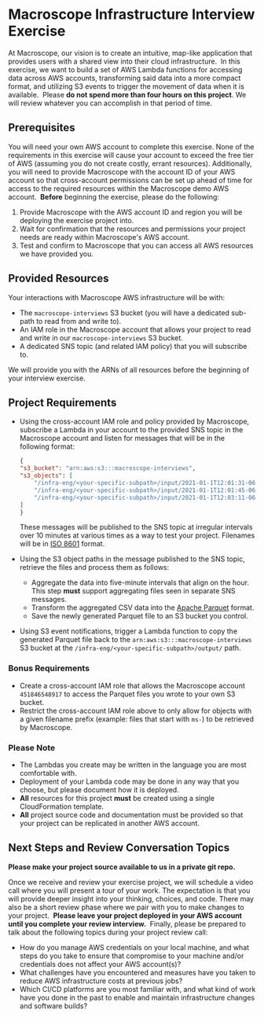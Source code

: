 # Macroscope Infrastructure Interview Exercise

At Macroscope, our vision is to create an intuitive, map-like application that provides users with a shared view into their cloud infrastructure.
​
In this exercise, we want to build a set of AWS Lambda functions for accessing data across AWS accounts, transforming said data into a more compact format, and utilizing S3 events to trigger the movement of data when it is available.
​
Please **do not spend more than four hours on this project**. We will review whatever you can accomplish in that period of time.

## Prerequisites
You will need your own AWS account to complete this exercise. None of the requirements in this exercise will cause your account to exceed the free tier of AWS (assuming you do not create costly, errant resources).
​
Additionally, you will need to provide Macroscope with the account ID of your AWS account so that cross-account permissions can be set up ahead of time for access to the required resources within the Macroscope demo AWS account.
​
**Before** beginning the exercise, please do the following:

1. Provide Macroscope with the AWS account ID and region you will be deploying the exercise project into.
2. Wait for confirmation that the resources and permissions your project needs are ready within Macroscope's AWS account.
3. Test and confirm to Macroscope that you can access all AWS resources we have provided you.​
## Provided Resources
Your interactions with Macroscope AWS infrastructure will be with:

- The `macroscope-interviews` S3 bucket (you will have a dedicated sub-path to read from and write to).
- An IAM role in the Macroscope account that allows your project to read and write in our `macroscope-interviews` S3 bucket.
- A dedicated SNS topic (and related IAM policy) that you will subscribe to.

We will provide you with the ARNs of all resources before the beginning of your interview exercise.

## Project Requirements
- Using the cross-account IAM role and policy provided by Macroscope, subscribe a Lambda in your account to the provided SNS topic in the Macroscope account and listen for messages that will be in the following format:
	```json
  {
  	"s3_bucket": "arn:aws:s3:::macroscope-interviews",
  	"s3_objects": [
  		"/infra-eng/<your-specific-subpath>/input/2021-01-1T12:01:31-06:00.csv",
  		"/infra-eng/<your-specific-subpath>/input/2021-01-1T12:01:45-06:00.csv",
  		"/infra-eng/<your-specific-subpath>/input/2021-01-1T12:03:11-06:00.csv"
  	]
  }
	```
	These messages will be published to the SNS topic at irregular intervals over 10 minutes at various times as a way to test your project. Filenames will be in [ISO 8601](https://en.wikipedia.org/wiki/ISO_8601) format.

- Using the S3 object paths in the message published to the SNS topic, retrieve the files and process them as follows:
  - Aggregate the data into five-minute intervals that align on the hour. This step **must** support aggregating files seen in separate SNS messages.
  - Transform the aggregated CSV data into the [Apache Parquet](https://en.wikipedia.org/wiki/Apache_Parquet) format.
  - Save the newly generated Parquet file to an S3 bucket you control.

- Using S3 event notifications, trigger a Lambda function to copy the generated Parquet file back to the `arn:aws:s3:::macroscope-interviews` S3 bucket at the `/infra-eng/<your-specific-subpath>/output/` path.

### Bonus Requirements
- Create a cross-account IAM role that allows the Macroscope account `451846548917` to access the Parquet files you wrote to your own S3 bucket.
- Restrict the cross-account IAM role above to only allow for objects with a given filename prefix (example: files that start with `ms-`) to be retrieved by Macroscope.


### Please Note
- The Lambdas you create may be written in the language you are most comfortable with.
- Deployment of your Lambda code may be done in any way that you choose, but please document how it is deployed.
- **All** resources for this project **must** be created using a single CloudFormation template.
- **All** project source code and documentation must be provided so that your project can be replicated in another AWS account.

## Next Steps and Review Conversation Topics

**Please make your project source available to us in a private git repo.**

Once we receive and review your exercise project, we will schedule a video call where you will present a tour of your work. The expectation is that you will provide deeper insight into your thinking, choices, and code. There may also be a short review phase where we pair with you to make changes to your project.
​
**Please leave your project deployed in your AWS account until you complete your review interview.**
​
Finally, please be prepared to talk about the following topics during your project review call:

- How do you manage AWS credentials on your local machine, and what steps do you take to ensure that compromise to your machine and/or credentials does not affect your AWS account(s)?
- What challenges have you encountered and measures have you taken to reduce AWS infrastructure costs at previous jobs?
- Which CI/CD platforms are you most familiar with, and what kind of work have you done in the past to enable and maintain infrastructure changes and software builds?